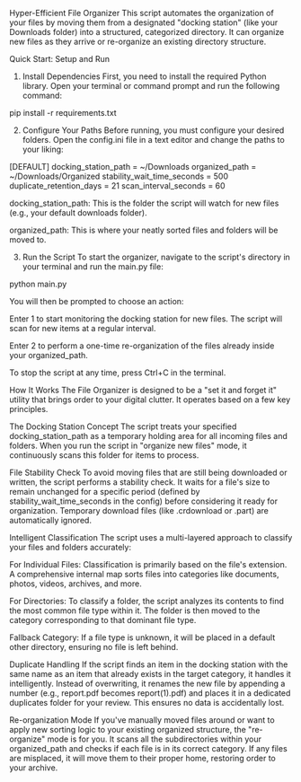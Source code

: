 Hyper-Efficient File Organizer
This script automates the organization of your files by moving them from a designated "docking station" (like your Downloads folder) into a structured, categorized directory. It can organize new files as they arrive or re-organize an existing directory structure.

Quick Start: Setup and Run

1. Install Dependencies
   First, you need to install the required Python library. Open your terminal or command prompt and run the following command:

pip install -r requirements.txt

2. Configure Your Paths
   Before running, you must configure your desired folders. Open the config.ini file in a text editor and change the paths to your liking:

[DEFAULT]
docking_station_path = ~/Downloads
organized_path = ~/Downloads/Organized
stability_wait_time_seconds = 500
duplicate_retention_days = 21
scan_interval_seconds = 60

docking_station_path: This is the folder the script will watch for new files (e.g., your default downloads folder).

organized_path: This is where your neatly sorted files and folders will be moved to.

3. Run the Script
   To start the organizer, navigate to the script's directory in your terminal and run the main.py file:

python main.py

You will then be prompted to choose an action:

Enter 1 to start monitoring the docking station for new files. The script will scan for new items at a regular interval.

Enter 2 to perform a one-time re-organization of the files already inside your organized_path.

To stop the script at any time, press Ctrl+C in the terminal.

How It Works
The File Organizer is designed to be a "set it and forget it" utility that brings order to your digital clutter. It operates based on a few key principles.

The Docking Station Concept
The script treats your specified docking_station_path as a temporary holding area for all incoming files and folders. When you run the script in "organize new files" mode, it continuously scans this folder for items to process.

File Stability Check
To avoid moving files that are still being downloaded or written, the script performs a stability check. It waits for a file's size to remain unchanged for a specific period (defined by stability_wait_time_seconds in the config) before considering it ready for organization. Temporary download files (like .crdownload or .part) are automatically ignored.

Intelligent Classification
The script uses a multi-layered approach to classify your files and folders accurately:

For Individual Files: Classification is primarily based on the file's extension. A comprehensive internal map sorts files into categories like documents, photos, videos, archives, and more.

For Directories: To classify a folder, the script analyzes its contents to find the most common file type within it. The folder is then moved to the category corresponding to that dominant file type.

Fallback Category: If a file type is unknown, it will be placed in a default other directory, ensuring no file is left behind.

Duplicate Handling
If the script finds an item in the docking station with the same name as an item that already exists in the target category, it handles it intelligently. Instead of overwriting, it renames the new file by appending a number (e.g., report.pdf becomes report(1).pdf) and places it in a dedicated duplicates folder for your review. This ensures no data is accidentally lost.

Re-organization Mode
If you've manually moved files around or want to apply new sorting logic to your existing organized structure, the "re-organize" mode is for you. It scans all the subdirectories within your organized_path and checks if each file is in its correct category. If any files are misplaced, it will move them to their proper home, restoring order to your archive.
